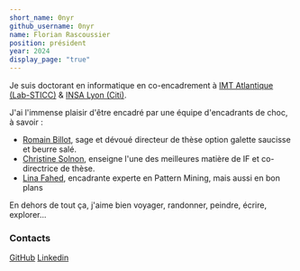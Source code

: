 ```yaml
---
short_name: 0nyr
github_username: 0nyr
name: Florian Rascoussier
position: président
year: 2024
display_page: "true"
---
```


Je suis doctorant en informatique en co-encadrement à [IMT Atlantique (Lab-STICC)](https://labsticc.fr/fr) & [INSA Lyon (Citi)](https://www.citi-lab.fr/).

J'ai l'immense plaisir d'être encadré par une équipe d'encadrants de choc, à savoir :
+ [Romain Billot](https://www.imt-atlantique.fr/fr/personne/romain-billot), sage et dévoué directeur de thèse option galette saucisse et beurre salé.
+ [Christine Solnon](http://perso.citi.insa-lyon.fr/csolnon/), enseigne l'une des meilleures matière de IF et co-directrice de thèse.
+ [Lina Fahed](https://www.imt-atlantique.fr/en/person/lina-fahed), encadrante experte en Pattern Mining, mais aussi en bon plans

En dehors de tout ça, j'aime bien voyager, randonner, peindre, écrire, explorer... 

### Contacts
[GitHub](https://github.com/0nyr)
[Linkedin](https://www.linkedin.com/in/florian-rascoussier-onyr/)